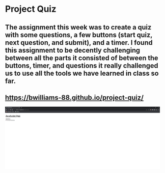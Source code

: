 # Project Quiz

## The assignment this week was to create a quiz with some questions, a few buttons (start quiz, next question, and submit), and a timer. I found this assignment to be decently challenging between all the parts it consisted of between the buttons, timer, and questions it really challenged us to use all the tools we have learned in class so far.

## https://bwilliams-88.github.io/project-quiz/
![Alt text](image.png)